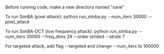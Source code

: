 Before running code, make a new directory named "save"

To run SimBA (pixel attack):
python run_simba.py --num_iters 30000 --pixel_attack

To run SimBA-DCT (low frequency attack):
python run_simba.py --num_iters 30000 --freq_dims 28 --order strided --stride 7

For targeted attack, add flag --targeted and change --num_iters to 100000

